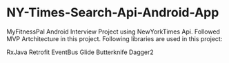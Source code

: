 # NY-Times-Search-Api-Android-App
MyFitnessPal Android Interview Project using NewYorkTimes Api. 
Followed MVP Artchitecture in this project. 
Following libraries are used in this project:

RxJava
Retrofit
EventBus
Glide
Butterknife
Dagger2
